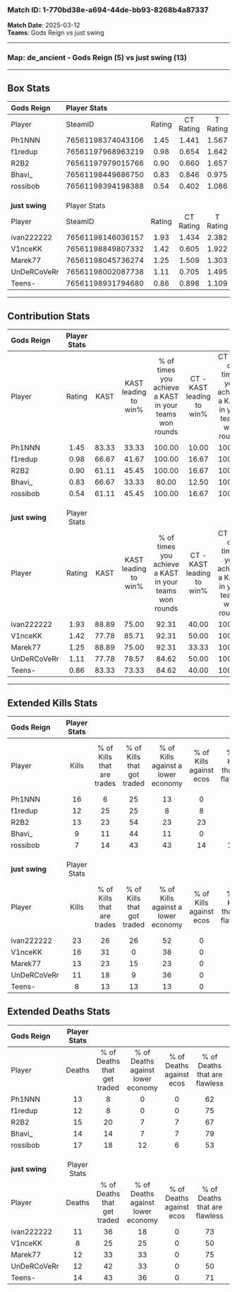 ### Match ID: 1-770bd38e-a694-44de-bb93-8268b4a87337  
**Match Date**: 2025-03-12  
**Teams**: Gods Reign vs just swing  

---  

### **Map**: de_ancient - Gods Reign (5) vs just swing (13)  
---  

## Box Stats  

| **Gods Reign** | Player Stats      |        |           |          |       |       |       |         |        |      |     |
| :- | :- | :-: | :-: | :-: | :-: | :-: | :-: | :-: | :-: | :-: | :-: |
| Player         | SteamID           | Rating | CT Rating | T Rating | KAST  |  ADR  | Kills | Assists | Deaths | K/D  | HS% |
| Ph1NNN         | 76561198374043106 |  1.45  |   1.441   |  1.567   | 83.33 | 110.9 |  16   |    7    |   13   | 1.23 | 68  |
| f1redup        | 76561197968963219 |  0.98  |   0.654   |  1.642   | 66.67 | 65.3  |  12   |    1    |   12   | 1.00 | 41  |
| R2B2           | 76561197979015766 |  0.90  |   0.660   |  1.657   | 61.11 | 65.1  |  13   |    1    |   15   | 0.87 | 61  |
| Bhavi_         | 76561198449686750 |  0.83  |   0.846   |  0.975   | 66.67 | 70.3  |   9   |    7    |   14   | 0.64 | 66  |
| rossibob       | 76561198394198388 |  0.54  |   0.402   |  1.086   | 61.11 | 50.7  |   7   |    7    |   17   | 0.41 | 71  |
|                |                   |        |           |          |       |       |       |         |        |      |     |
|                |                   |        |           |          |       |       |       |         |        |      |     |
|                |                   |        |           |          |       |       |       |         |        |      |     |
| **just swing** | Player Stats      |        |           |          |       |       |       |         |        |      |     |
| Player         | SteamID           | Rating | CT Rating | T Rating | KAST  |  ADR  | Kills | Assists | Deaths | K/D  | HS% |
| ivan222222     | 76561198146036157 |  1.93  |   1.434   |  2.382   | 88.89 | 130.5 |  23   |    4    |   11   | 2.09 | 69  |
| V1nceKK        | 76561198849807332 |  1.42  |   0.605   |  1.922   | 77.78 | 77.0  |  16   |    3    |   8    | 2.00 | 37  |
| Marek77        | 76561198045736274 |  1.25  |   1.509   |  1.303   | 88.89 | 78.1  |  13   |    4    |   12   | 1.08 | 53  |
| UnDeRCoVeRr    | 76561198002087738 |  1.11  |   0.705   |  1.495   | 77.78 | 85.2  |  11   |    7    |   12   | 0.92 | 72  |
| Teens-         | 76561198931794680 |  0.86  |   0.898   |  1.109   | 83.33 | 55.2  |   8   |    8    |   14   | 0.57 | 12  |
---  

## Contribution Stats  

| **Gods Reign** | Player Stats |       |                      |                                                        |                           |                                                             |                          |                                                            |
| :- | :-: | :-: | :-: | :-: | :-: | :-: | :-: | :-: |
| Player         |    Rating    | KAST  | KAST leading to win% | % of times you achieve a KAST in your teams won rounds | CT - KAST leading to win% | CT - % of times you achieve a KAST in your teams won rounds | T - KAST leading to win% | T - % of times you achieve a KAST in your teams won rounds |
| Ph1NNN         |     1.45     | 83.33 |        33.33         |                         100.00                         |           10.00           |                           100.00                            |          80.00           |                           100.00                           |
| f1redup        |     0.98     | 66.67 |        41.67         |                         100.00                         |           16.67           |                           100.00                            |          66.67           |                           100.00                           |
| R2B2           |     0.90     | 61.11 |        45.45         |                         100.00                         |           16.67           |                           100.00                            |          80.00           |                           100.00                           |
| Bhavi_         |     0.83     | 66.67 |        33.33         |                         80.00                          |           12.50           |                           100.00                            |          75.00           |                           75.00                            |
| rossibob       |     0.54     | 61.11 |        45.45         |                         100.00                         |           16.67           |                           100.00                            |          80.00           |                           100.00                           |
|                |              |       |                      |                                                        |                           |                                                             |                          |                                                            |
|                |              |       |                      |                                                        |                           |                                                             |                          |                                                            |
|                |              |       |                      |                                                        |                           |                                                             |                          |                                                            |
| **just swing** | Player Stats |       |                      |                                                        |                           |                                                             |                          |                                                            |
| Player         |    Rating    | KAST  | KAST leading to win% | % of times you achieve a KAST in your teams won rounds | CT - KAST leading to win% | CT - % of times you achieve a KAST in your teams won rounds | T - KAST leading to win% | T - % of times you achieve a KAST in your teams won rounds |
| ivan222222     |     1.93     | 88.89 |        75.00         |                         92.31                          |           40.00           |                           100.00                            |          90.91           |                           90.91                            |
| V1nceKK        |     1.42     | 77.78 |        85.71         |                         92.31                          |           50.00           |                           100.00                            |          100.00          |                           90.91                            |
| Marek77        |     1.25     | 88.89 |        75.00         |                         92.31                          |           33.33           |                           100.00                            |          100.00          |                           90.91                            |
| UnDeRCoVeRr    |     1.11     | 77.78 |        78.57         |                         84.62                          |           50.00           |                           100.00                            |          90.00           |                           81.82                            |
| Teens-         |     0.86     | 83.33 |        73.33         |                         84.62                          |           40.00           |                           100.00                            |          90.00           |                           81.82                            |
---  

## Extended Kills Stats  

| **Gods Reign** | Player Stats |                            |                            |                                    |                         |                              |                                 |                                       |                    |           |
| :- | :-: | :-: | :-: | :-: | :-: | :-: | :-: | :-: | :-: | :-: |
| Player         |    Kills     | % of Kills that are trades | % of Kills that got traded | % of Kills against a lower economy | % of Kills against ecos | % of Kills that are flawless | % of Kills that are close duels | % of Kills that are assisted by flash | Pistol Round Kills | AWP Kills |
| Ph1NNN         |      16      |             6              |             25             |                 13                 |            0            |              75              |                6                |                  13                   |         5          |     0     |
| f1redup        |      12      |             25             |             25             |                 8                  |            8            |              58              |                0                |                   8                   |         1          |     6     |
| R2B2           |      13      |             23             |             54             |                 23                 |           23            |              38              |                8                |                   0                   |         0          |     0     |
| Bhavi_         |      9       |             11             |             44             |                 11                 |            0            |              44              |                0                |                  11                   |         2          |     0     |
| rossibob       |      7       |             14             |             43             |                 43                 |           14            |             100              |                0                |                  14                   |         1          |     0     |
|                |              |                            |                            |                                    |                         |                              |                                 |                                       |                    |           |
|                |              |                            |                            |                                    |                         |                              |                                 |                                       |                    |           |
|                |              |                            |                            |                                    |                         |                              |                                 |                                       |                    |           |
| **just swing** | Player Stats |                            |                            |                                    |                         |                              |                                 |                                       |                    |           |
| Player         |    Kills     | % of Kills that are trades | % of Kills that got traded | % of Kills against a lower economy | % of Kills against ecos | % of Kills that are flawless | % of Kills that are close duels | % of Kills that are assisted by flash | Pistol Round Kills | AWP Kills |
| ivan222222     |      23      |             26             |             26             |                 52                 |            0            |              70              |                4                |                   0                   |         1          |     0     |
| V1nceKK        |      16      |             31             |             0              |                 38                 |            0            |              75              |                0                |                   0                   |         2          |     3     |
| Marek77        |      13      |             23             |             15             |                 23                 |            0            |              62              |                8                |                   0                   |         3          |     0     |
| UnDeRCoVeRr    |      11      |             18             |             9              |                 36                 |            0            |              64              |                0                |                  18                   |         0          |     0     |
| Teens-         |      8       |             13             |             13             |                 13                 |            0            |              50              |                0                |                  13                   |         0          |     0     |
## Extended Deaths Stats  

| **Gods Reign** | Player Stats |                             |                                   |                          |                               |                            |                           |               |
| :- | :-: | :-: | :-: | :-: | :-: | :-: | :-: | :-: |
| Player         |    Deaths    | % of Deaths that get traded | % of Deaths against lower economy | % of Deaths against ecos | % of Deaths that are flawless | % of Deaths that are close | % of Deaths while blinded | Deaths to AWP |
| Ph1NNN         |      13      |              8              |                 0                 |            0             |              62               |             8              |             8             |       1       |
| f1redup        |      12      |              8              |                 0                 |            0             |              75               |             0              |             0             |       1       |
| R2B2           |      15      |             20              |                 7                 |            7             |              67               |             0              |             0             |       1       |
| Bhavi_         |      14      |             14              |                 7                 |            7             |              79               |             0              |             0             |       0       |
| rossibob       |      17      |             18              |                12                 |            6             |              53               |             6              |            12             |       0       |
|                |              |                             |                                   |                          |                               |                            |                           |               |
|                |              |                             |                                   |                          |                               |                            |                           |               |
|                |              |                             |                                   |                          |                               |                            |                           |               |
| **just swing** | Player Stats |                             |                                   |                          |                               |                            |                           |               |
| Player         |    Deaths    | % of Deaths that get traded | % of Deaths against lower economy | % of Deaths against ecos | % of Deaths that are flawless | % of Deaths that are close | % of Deaths while blinded | Deaths to AWP |
| ivan222222     |      11      |             36              |                18                 |            0             |              73               |             9              |            18             |       1       |
| V1nceKK        |      8       |             25              |                25                 |            0             |              50               |             0              |             0             |       1       |
| Marek77        |      12      |             33              |                33                 |            0             |              75               |             0              |             8             |       2       |
| UnDeRCoVeRr    |      12      |             42              |                33                 |            0             |              50               |             8              |             0             |       1       |
| Teens-         |      14      |             43              |                36                 |            0             |              71               |             0              |            14             |       1       |
